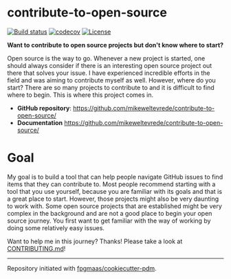# contribute-to-open-source

[![Build status](https://img.shields.io/github/actions/workflow/status/mikeweltevrede/contribute-to-open-source/main.yml?branch=main)](https://github.com/mikeweltevrede/contribute-to-open-source/actions/workflows/main.yml?query=branch%3Amain)
[![codecov](https://codecov.io/gh/mikeweltevrede/contribute-to-open-source/branch/main/graph/badge.svg)](https://codecov.io/gh/mikeweltevrede/contribute-to-open-source)
[![License](https://img.shields.io/github/license/mikeweltevrede/contribute-to-open-source)](https://img.shields.io/github/license/mikeweltevrede/contribute-to-open-source)

**Want to contribute to open source projects but don't know where to start?**

Open source is the way to go. Whenever a new project is started, one should always consider if there is an interesting open source project out there that solves your issue. I have experienced incredible efforts in the field and was aiming to contribute myself as well. However, where do you start? There are so many projects to contribute to and it is difficult to find where to begin. This is where this project comes in.

- **GitHub repository**: <https://github.com/mikeweltevrede/contribute-to-open-source/>
- **Documentation** <https://github.com/mikeweltevrede/contribute-to-open-source/>

# Goal
My goal is to build a tool that can help people navigate GitHub issues to find items that they can contribute to. Most people recommend starting with a tool that you use yourself, because you are familiar with its goals and that is a great place to start. However, those projects might also be very daunting to work with. Some open source projects that are established might be very complex in the background and are not a good place to begin your open source journey. You first want to get familiar with the way of working by doing some relatively easy issues.

Want to help me in this journey? Thanks! Please take a look at [CONTRIBUTING.md](CONTRIBUTING.md)!

---

Repository initiated with [fpgmaas/cookiecutter-pdm](https://github.com/fpgmaas/cookiecutter-pdm).
